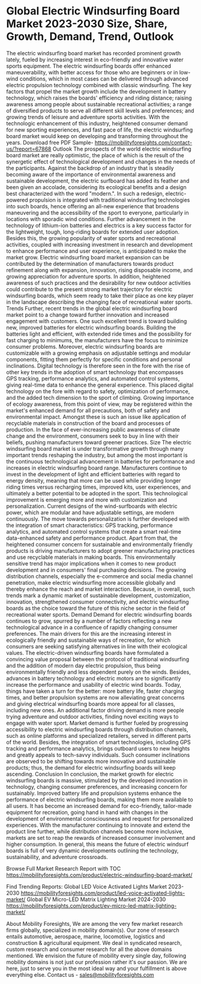 # Global Electric Windsurfing Board Market 2023-2030 Size, Share, Growth, Demand, Trend, Outlook
The electric windsurfing board market has recorded prominent growth lately, fueled by increasing interest in eco-friendly and innovative water sports equipment. The electric windsurfing boards offer enhanced maneuverability, with better access for those who are beginners or in low-wind conditions, which in most cases can be delivered through advanced electric propulsion technology combined with classic windsurfing. The key factors that propel the market growth include the development in battery technology, which raises the boards' efficiency and riding distance; raising awareness among people about sustainable recreational activities; a range of diversified products to serve all different skill levels and preferences; and growing trends of leisure and adventure sports activities. With the technologic enhancement of this industry, heightened consumer demand for new sporting experiences, and fast pace of life, the electric windsurfing board market would keep on developing and transforming throughout the years.
Download free PDF Sample- https://mobilityforesights.com/contact-us/?report=67868
Outlook
The prospects of the world electric windsurfing board market are really optimistic, the place of which is the result of the synergetic effect of technological development and changes in the needs of the participants. Against the backdrop of an industry that is steadily becoming aware of the importance of environmental awareness and sustainable development, the electric surfboard has added its feather and been given an accolade, considering its ecological benefits and a design best characterized with the word "modern.". In such a redesign, electric-powered propulsion is integrated with traditional windsurfing technologies into such boards, hence offering an all-new experience that broadens maneuvering and the accessibility of the sport to everyone, particularly in locations with sporadic wind conditions. Further advancement in the technology of lithium-ion batteries and electrics is a key success factor for the lightweight, tough, long-riding boards for extended user adoption. Besides this, the growing popularity of water sports and recreational activities, coupled with increasing investment in research and development to enhance performance and user experience, is anticipated to make the market grow. Electric windsurfing board market expansion can be contributed by the determination of manufacturers towards product refinement along with expansion, innovation, rising disposable income, and growing appreciation for adventure sports. In addition, heightened awareness of such practices and the desirability for new outdoor activities could contribute to the present strong market trajectory for electric windsurfing boards, which seem ready to take their place as one key player in the landscape describing the changing face of recreational water sports.
Trends
Further, recent trends in the global electric windsurfing board market point to a change toward further innovation and increased engagement with customers. One such excellent trend is toward building new, improved batteries for electric windsurfing boards. Building the batteries light and efficient, with extended ride times and the possibility for fast charging to minimums, the manufacturers have the focus to minimize consumer problems. Moreover, electric windsurfing boards are customizable with a growing emphasis on adjustable settings and modular components, fitting them perfectly for specific conditions and personal inclinations.
Digital technology is therefore seen in the fore with the rise of other key trends in the adoption of smart technology that encompasses GPS tracking, performance analytics, and automated control systems, giving real-time data to enhance the general experience. This placed digital technology on the fore with regard to safety, optimization of performance, and the added tech dimension to the sport of climbing.
Growing importance of ecology awareness, from this point of view, may be registered within the market's enhanced demand for all precautions, both of safety and environmental impact. Amongst these is such an issue like application of recyclable materials in construction of the board and processes of production. In the face of ever-increasing public awareness of climate change and the environment, consumers seek to buy in line with their beliefs, pushing manufacturers toward greener practices.
Size
The electric windsurfing board market is under transformative growth through many important trends reshaping the industry, but among the most important is the continuous technological advancement in batteries for performance and increases in electric windsurfing board range. Manufacturers continue to invest in the development of light and efficient batteries with regard to energy density, meaning that more can be used while providing longer riding times versus recharging times, improved kits, user experiences, and ultimately a better potential to be adopted in the sport. This technological improvement is emerging more and more with customization and personalization. Current designs of the wind-surfboards with electric power, which are modular and have adjustable settings, are modern continuously. The move towards personalization is further developed with the integration of smart characteristics: GPS tracking, performance analytics, and automated control systems that create a smart real-time data-enhanced safety and performance product. Apart from that, the heightened consumer concern for sustainable and environmentally friendly products is driving manufacturers to adopt greener manufacturing practices and use recyclable materials in making boards. This environmentally sensitive trend has major implications when it comes to new product development and in consumers' final purchasing decisions. The growing distribution channels, especially the e-commerce and social media channel penetration, make electric windsurfing more accessible globally and thereby enhance the reach and market interaction. Because, in overall, such trends mark a dynamic market of sustainable development, customization, innovation, strengthened consumer connectivity, and electric windsurfing boards as the choice toward the future of this niche sector in the field of recreational water sports.
Demand 
Demand for electric windsurfing boards continues to grow, spurred by a number of factors reflecting a new technological advance in a confluence of rapidly changing consumer preferences. The main drivers for this are the increasing interest in ecologically friendly and sustainable ways of recreation, for which consumers are seeking satisfying alternatives in line with their ecological values. The electric-driven windsurfing boards have formulated a convincing value proposal between the protocol of traditional windsurfing and the addition of modern day electric propulsion, thus being environmentally friendly and less dependent purely on the winds. Besides, advances in battery technology and electric motors are to significantly increase the performance and usability of electric wind boards. Today, things have taken a turn for the better: more battery life, faster charging times, and better propulsion systems are now alleviating great concerns and giving electrical windsurfing boards more appeal for all classes, including new ones. An additional factor driving demand is more people trying adventure and outdoor activities, finding novel exciting ways to engage with water sport. Market demand is further fueled by progressing accessibility to electric windsurfing boards through distribution channels, such as online platforms and specialized retailers, served in different parts of the world. Besides, the integration of smart technologies, including GPS tracking and performance analytics, brings outboard users to new heights and greatly appeals to tech-savvy individuals. Such consumer inclinations are observed to be shifting towards more innovative and sustainable products; thus, the demand for electric windsurfing boards will keep ascending.
Conclusion
In conclusion, the market growth for electric windsurfing boards is massive, stimulated by the developed innovation in technology, changing consumer preferences, and increasing concern for sustainably. Improved battery life and propulsion systems enhance the performance of electric windsurfing boards, making them more available to all users. It has become an increased demand for eco-friendly, tailor-made equipment for recreation, going hand in hand with changes in the development of environmental consciousness and request for personalized experiences. With the manufacturer continuing to innovate and extend the product line further, while distribution channels become more inclusive, markets are set to reap the rewards of increased consumer involvement and higher consumption. In general, this means the future of electric windsurf boards is full of very dynamic developments outlining the technology, sustainability, and adventure crossroads.

Browse Full Market Research Report with TOC https://mobilityforesights.com/product/electric-windsurfing-board-market/

Find Trending Reports:
Global LED Voice Activated Lights Market 2023-2030
https://mobilityforesights.com/product/led-voice-activated-lights-market/
Global EV Micro-LED Matrix Lighting Market 2024-2030
https://mobilityforesights.com/product/ev-micro-led-matrix-lighting-market/

About Mobility Foresights,
We are among the very few market research firms globally, specialized in mobility domain(s). Our zone of research entails automotive, aerospace, marine, locomotive, logistics and construction & agricultural equipment. We deal in syndicated research, custom research and consumer research for all the above domains mentioned.
We envision the future of mobility every single day, following mobility domains is not just our profession rather it's our passion. We are here, just to serve you in the most ideal way and your fulfillment is above everything else. Contact us -  sales@mobilityforesights.com 

